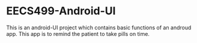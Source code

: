 # EECS499-Android-UI
This is an android-UI project which contains basic functions of an androud app. This app is to remind the patient to take pills on time.
